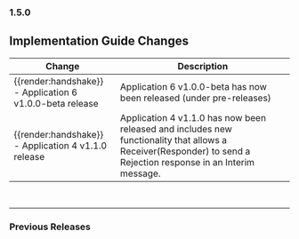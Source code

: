 ### 1.5.0

## Implementation Guide Changes

| Change                                | Description                                                                                                                                         |
|---------------------------------------|-----------------------------------------------------------------------------------------------------------------------------------------------------|
| <div class="imgHandshake">{{render:handshake}}</div> - Application 6 v1.0.0-beta release     | Application 6 v1.0.0-beta has now been released (under pre-releases)                   |
| <div class="imgHandshake">{{render:handshake}}</div> - Application 4 v1.1.0 release     | Application 4 v1.1.0 has now been released and includes new functionality that allows a Receiver(Responder) to send a Rejection response in an Interim message.                   |



<br>
<hr>

### Previous Releases
